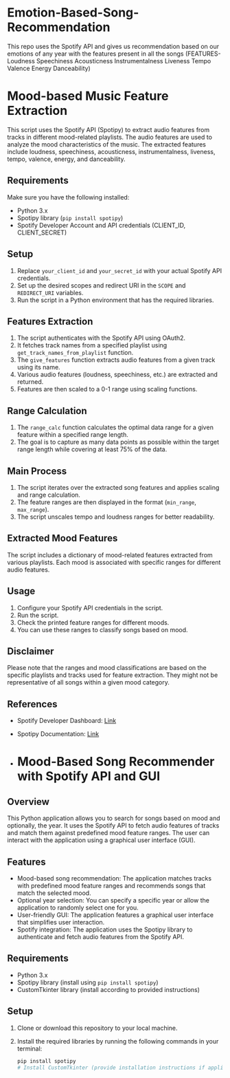 # Emotion-Based-Song-Recommendation
This repo uses the Spotify API and gives us recommendation based on our emotions of any year with the features present in all the songs (FEATURES-Loudness Speechiness Acousticness Instrumentalness Liveness Tempo Valence Energy Danceability)
# Mood-based Music Feature Extraction

This script uses the Spotify API (Spotipy) to extract audio features from tracks in different mood-related playlists. The audio features are used to analyze the mood characteristics of the music. The extracted features include loudness, speechiness, acousticness, instrumentalness, liveness, tempo, valence, energy, and danceability.

## Requirements

Make sure you have the following installed:

- Python 3.x
- Spotipy library (`pip install spotipy`)
- Spotify Developer Account and API credentials (CLIENT_ID, CLIENT_SECRET)

## Setup

1. Replace `your_client_id` and `your_secret_id` with your actual Spotify API credentials.
2. Set up the desired scopes and redirect URI in the `SCOPE` and `REDIRECT_URI` variables.
3. Run the script in a Python environment that has the required libraries.

## Features Extraction

1. The script authenticates with the Spotify API using OAuth2.
2. It fetches track names from a specified playlist using `get_track_names_from_playlist` function.
3. The `give_features` function extracts audio features from a given track using its name.
4. Various audio features (loudness, speechiness, etc.) are extracted and returned.
5. Features are then scaled to a 0-1 range using scaling functions.

## Range Calculation

1. The `range_calc` function calculates the optimal data range for a given feature within a specified range length.
2. The goal is to capture as many data points as possible within the target range length while covering at least 75% of the data.

## Main Process

1. The script iterates over the extracted song features and applies scaling and range calculation.
2. The feature ranges are then displayed in the format (`min_range`, `max_range`).
3. The script unscales tempo and loudness ranges for better readability.

## Extracted Mood Features

The script includes a dictionary of mood-related features extracted from various playlists. Each mood is associated with specific ranges for different audio features.

## Usage

1. Configure your Spotify API credentials in the script.
2. Run the script.
3. Check the printed feature ranges for different moods.
4. You can use these ranges to classify songs based on mood.

## Disclaimer

Please note that the ranges and mood classifications are based on the specific playlists and tracks used for feature extraction. They might not be representative of all songs within a given mood category.

## References

- Spotify Developer Dashboard: [Link](https://developer.spotify.com/dashboard/applications)
- Spotipy Documentation: [Link](https://spotipy.readthedocs.io/en/2.19.0/)

- # Mood-Based Song Recommender with Spotify API and GUI

## Overview

This Python application allows you to search for songs based on mood and optionally, the year. It uses the Spotify API to fetch audio features of tracks and match them against predefined mood feature ranges. The user can interact with the application using a graphical user interface (GUI).

## Features

- Mood-based song recommendation: The application matches tracks with predefined mood feature ranges and recommends songs that match the selected mood.
- Optional year selection: You can specify a specific year or allow the application to randomly select one for you.
- User-friendly GUI: The application features a graphical user interface that simplifies user interaction.
- Spotify integration: The application uses the Spotipy library to authenticate and fetch audio features from the Spotify API.

## Requirements

- Python 3.x
- Spotipy library (install using `pip install spotipy`)
- CustomTkinter library (install according to provided instructions)

## Setup

1. Clone or download this repository to your local machine.

2. Install the required libraries by running the following commands in your terminal:

   ```bash
   pip install spotipy
   # Install CustomTkinter (provide installation instructions if applicable)

